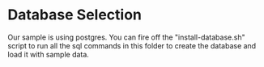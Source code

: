 # Database Selection
Our sample is using postgres. You can fire off the "install-database.sh" script to run all the sql commands in this folder to create the database and load it with sample data.